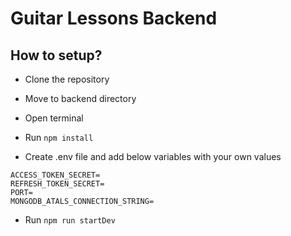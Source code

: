 # Guitar Lessons Backend

## How to setup?

- Clone the repository

- Move to backend directory

- Open terminal

- Run ```npm install```

- Create .env file and add below variables with your own values

```
ACCESS_TOKEN_SECRET=
REFRESH_TOKEN_SECRET=
PORT=
MONGODB_ATALS_CONNECTION_STRING=
```

- Run ```npm run startDev```